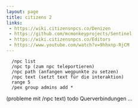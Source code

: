 ```yaml
---
layout: page
title: citizens 2
links:
 - https://wiki.citizensnpcs.co/Denizen
 - https://github.com/mcmonkeyprojects/Sentinel
 - https://wiki.citizensnpcs.co/Editors
 - https://www.youtube.com/watch?v=9hhxnp-RjCM
---
```



```
  /npc list
  /npc tp (zum npc teleportieren)
  /npc path (anfangen wegpunkte zu setzen)
  /npc text (setzt text für die interaktion)
  range 5
  /pex group admins add *
```

(probleme mit /npc text)
todo Querverbindungen ...

